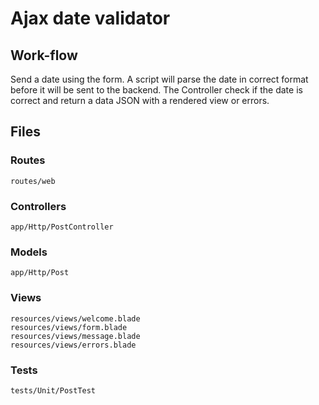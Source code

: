 # Ajax date validator
## Work-flow
Send a date using the form. 
A script will parse the date in correct format before it will be sent to the backend.
The Controller check if the date is correct and return a data JSON with a rendered view or errors.

## Files
### Routes
```routes/web```
### Controllers
```app/Http/PostController```
### Models
```app/Http/Post```
### Views
```
resources/views/welcome.blade
resources/views/form.blade
resources/views/message.blade
resources/views/errors.blade
```
### Tests
```tests/Unit/PostTest```

